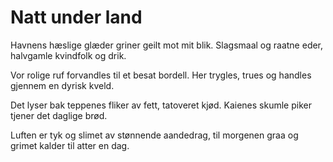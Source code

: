 # Natt under land

Havnens hæslige glæder
griner geilt mot mit blik.
Slagsmaal og raatne eder,
halvgamle kvindfolk og drik.

Vor rolige ruf forvandles
til et besat bordell.
Her trygles, trues og handles
gjennem en dyrisk kveld.

Det lyser bak teppenes fliker
av fett, tatoveret kjød.
Kaienes skumle piker
tjener det daglige brød.

Luften er tyk og slimet
av stønnende aandedrag,
til morgenen graa og grimet
kalder til atter en dag. 
